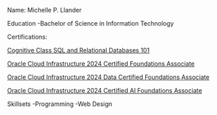 Name:
Michelle P. Llander

Education
-Bachelor of Science in Information Technology

Certifications:

[Cognitive Class SQL and Relational Databases 101](https://courses.cognitiveclass.ai/certificates/31e5bb7c62044b1aa86b984ae1ec501d#)

[Oracle Cloud Infrastructure 2024 Certified Foundations Associate](https://catalog-education.oracle.com/ords/certview/sharebadge?id=7DFDF3188B8EE057ABACCE8F33E94C879799F9B6203E944EB82B363236D38025&fbclid=IwZXh0bgNhZW0CMTEAAR3n7x4BTN8xdZhCRSrBRqgiigspUs3Z2aOWMYoBKefOElVuUbpdtN3w0yA_aem_G_h9t2bxVJCzCFPfBnggVg)

[Oracle Cloud Infrastructure 2024 Data Certified Foundations Associate](https://catalog-education.oracle.com/ords/certview/sharebadge?id=7DFDF3188B8EE057ABACCE8F33E94C87C890A8DC4690A1BA1B226569AD1741BB&fbclid=IwZXh0bgNhZW0CMTEAAR00eHnlLnubT2fUS_KnifBQwNif_o_7BeZSKmN-Jg_KgyBI9hV8cDoTpAg_aem_XaQI5t1FWvdwHZnh1cqf0Q)

[Oracle Cloud Infrastructure 2024 Certified AI Foundations Associate](https://catalog-education.oracle.com/ords/certview/sharebadge?id=C0A982455ADEA233EAA278CB496E3B2268F0C48EA08B5B1C88A9741DFE340FCA&fbclid=IwZXh0bgNhZW0CMTEAAR06TN3gUmNGlW8lmUHES4qb6Vz_tb8w8o0ib6gT7DUeVg4vlX5kz7E7h4g_aem_EAthOJ6QOiWJtUowYYi2nw)

Skillsets
-Programming
-Web Design


<!---
MichelleLlander/MichelleLlander is a ✨ special ✨ repository because its `README.md` (this file) appears on your GitHub profile.
You can click the Preview link to take a look at your changes.
--->
